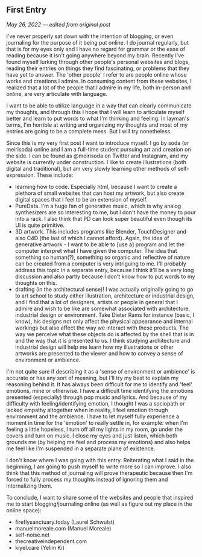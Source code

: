 ## First Entry
_May 26, 2022 — edited from original post_

 I've never properly sat down with the intention of blogging, or even journaling for the purpose of it being put online. I do journal regularly, but that is for my eyes only and I have no regard for grammar or the ease of reading because it isn't going anywhere beyond my brain. Recently I've found myself lurking through other people's personal websites and blogs, reading their entries on things they find fascinating, or problems that they have yet to answer. The 'other people' I refer to are people online whose works and creations I admire. In consuming content from these websites, I realized that a lot of the people that I admire in my life, both in-person and online, are very articulate with language. 

I want to be able to utilize language in a way that can clearly communicate my thoughts, and through this I hope that I will learn to articulate myself better and learn to put words to what I'm thinking and feeling. In layman's terms, I'm horrible at writing and organizing my thoughts and most of my entries are going to be a complete mess. But I will try nonetheless. 

Since this is my very first post I want to introduce myself. I go by soda (or meirisoda) online and I am a full-time student pursuing art and creation on the side. I can be found as @meirisoda on Twitter and Instagram, and my website is currently under construction. I like to create illustrations (both digital and traditional), but am very slowly learning other methods of self-expression. These include: 

- learning how to code. Especially html, because I want to create a plethora of small websites that can host my artwork, but also create digital spaces that I feel to be an extension of myself. 
- PureData. I'm a huge fan of generative music, which is why analog synthesizers are so interesting to me, but I don't have the money to pour into a rack. I also think that PD can look super beautiful even though its UI is quite primitive. 
- 3D artwork. This includes programs like Blender, TouchDesigner and also C4D (the last of which I cannot afford). Again, the idea of generative artwork - I want to be able to [use a] program and let the computer interpret what I have given the computer. The idea that something so human(?), something so organic and reflective of nature can be created from a computer is very intriguing to me. I'll probably address this topic in a separate entry, because I think it'll be a very long discussion and also partly because I don't know how to put words to my thoughts on this. 
- drafting (in the architectural sense)! I was actually originally going to go to art school to study either illustration, architecture or industrial design, and I find that a lot of designers, artists or people in general that I admire and wish to be like are somewhat associated with architecture, industrial design or environment. Take Dieter Rams for instance (basic, I know), his designs not only affect the physical appearance and internal workings but also affect the way we interact with these products. The way we perceive what these objects do is affected by the shell that is in and the way that it is presented to us. I think studying architecture and industrial design will help me learn how my illustrations or other artworks are presented to the viewer and how to convey a sense of environment or ambience. 

I'm not quite sure if describing it as a 'sense of environment or ambience' is accurate or has any sort of meaning, but I'll try my best to explain my reasoning behind it. It has always been difficult for me to identify and 'feel' emotions, mine or otherwise. I have a difficult time identifying the emotions presented (especially) through pop music and lyrics. And because of my difficulty with feeling/identifying emotion, I thought I was a sociopath or lacked empathy altogether when in reality, I feel emotion through environment and the ambience. I have to let myself fully experience a moment in time for the 'emotion' to really settle in, for example: when I'm feeling a little hopeless, I turn off all my lights in my room, go under the covers and turn on music. I close my eyes and just listen, which both grounds me (by helping me feel and process my emotions) and also helps me feel like I'm suspended in a separate plane of existence.

I don't know where I was going with this entry. Reiterating what I said in the beginning, I am going to push myself to write more so I can improve. I also think that this method of journaling will prove therapeutic because then I'm forced to fully process my thoughts instead of ignoring them and internalizing them.

To conclude, I want to share some of the websites and people that inspired me to start blogging/journaling online (as well as figure out my place in the online space):

- fireflysanctuary.today (Laurel Schwulst)
- manuelmoreale.com (Manuel Moreale)
- self-noise.net
- thecreativeindependent.com
- kiyel.care (Yelim Ki)